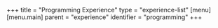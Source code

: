 +++
title = "Programming Experience"
type = "experience-list"
[menu]
  [menu.main]
    parent = "experience"
    identifier = "programming"
+++
